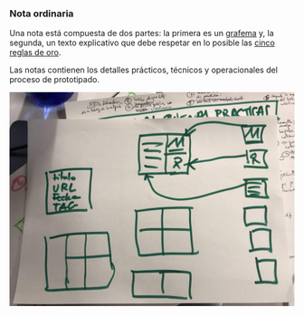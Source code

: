 ### **Nota ordinaria**

Una nota está compuesta de dos partes: la primera es un [grafema](/manual-de-docart-prueba/aspectos-practicos/nocion-de-grafema.md) y, la segunda, un texto explicativo que debe respetar en lo posible las [cinco reglas de oro](/manual-de-docart-prueba/aspectos-practicos/5-reglas-de-oro-para-las-notas.md).

Las notas contienen los detalles prácticos, técnicos y operacionales del proceso de prototipado.

![](/assets/photo_2017-11-09_10-14-46.jpg)

